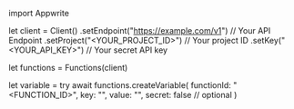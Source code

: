 import Appwrite

let client = Client()
    .setEndpoint("https://example.com/v1") // Your API Endpoint
    .setProject("<YOUR_PROJECT_ID>") // Your project ID
    .setKey("<YOUR_API_KEY>") // Your secret API key

let functions = Functions(client)

let variable = try await functions.createVariable(
    functionId: "<FUNCTION_ID>",
    key: "<KEY>",
    value: "<VALUE>",
    secret: false // optional
)

